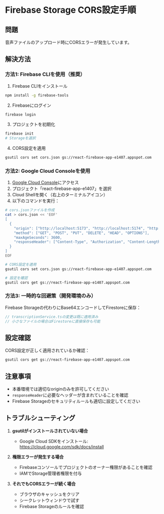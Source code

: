 # Firebase Storage CORS設定手順

## 問題
音声ファイルのアップロード時にCORSエラーが発生しています。

## 解決方法

### 方法1: Firebase CLIを使用（推奨）

1. Firebase CLIをインストール
```bash
npm install -g firebase-tools
```

2. Firebaseにログイン
```bash
firebase login
```

3. プロジェクトを初期化
```bash
firebase init
# Storageを選択
```

4. CORS設定を適用
```bash
gsutil cors set cors.json gs://react-firebase-app-e1407.appspot.com
```

### 方法2: Google Cloud Consoleを使用

1. [Google Cloud Console](https://console.cloud.google.com/)にアクセス
2. プロジェクト「react-firebase-app-e1407」を選択
3. Cloud Shellを開く（右上のターミナルアイコン）
4. 以下のコマンドを実行：

```bash
# cors.jsonファイルを作成
cat > cors.json << 'EOF'
[
  {
    "origin": ["http://localhost:5173", "http://localhost:5174", "http://localhost:3000"],
    "method": ["GET", "POST", "PUT", "DELETE", "HEAD", "OPTIONS"],
    "maxAgeSeconds": 3600,
    "responseHeader": ["Content-Type", "Authorization", "Content-Length", "User-Agent", "x-goog-resumable"]
  }
]
EOF

# CORS設定を適用
gsutil cors set cors.json gs://react-firebase-app-e1407.appspot.com

# 設定を確認
gsutil cors get gs://react-firebase-app-e1407.appspot.com
```

### 方法3: 一時的な回避策（開発環境のみ）

Firebase Storageの代わりにBase64エンコードしてFirestoreに保存：

```javascript
// transcriptionService.tsの変更は既に適用済み
// 小さなファイルの場合はFirestoreに直接保存も可能
```

## 設定確認

CORS設定が正しく適用されているか確認：
```bash
gsutil cors get gs://react-firebase-app-e1407.appspot.com
```

## 注意事項

- 本番環境では適切なoriginのみを許可してください
- `responseHeader`に必要なヘッダーが含まれていることを確認
- Firebase Storageのセキュリティルールも適切に設定してください

## トラブルシューティング

1. **gsutilがインストールされていない場合**
   - Google Cloud SDKをインストール: https://cloud.google.com/sdk/docs/install

2. **権限エラーが発生する場合**
   - Firebaseコンソールでプロジェクトのオーナー権限があることを確認
   - IAMでStorage管理者権限を付与

3. **それでもCORSエラーが続く場合**
   - ブラウザのキャッシュをクリア
   - シークレットウィンドウで試す
   - Firebase Storageのルールを確認